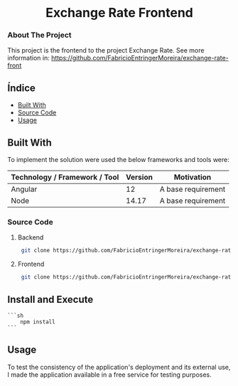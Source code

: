 <br />
<p align="center">
<h1 align="center">Exchange Rate Frontend</h1>



<!-- ABOUT THE PROJECT -->
### About The Project

This project is the frontend to the project Exchange Rate.
See more information in: https://github.com/FabricioEntringerMoreira/exchange-rate-front

## Índice

- [Built With](#built-with)
- [Source Code](#source-code)
- [Usage](#usage)
    

## Built With

To implement the solution were used the below frameworks and tools were:

| Technology / Framework / Tool | Version | Motivation |
| --- | --- | --- |
| Angular | 12 | A base requirement |
| Node | 14.17 | A base requirement |


### Source Code

1. Backend
   ```sh
    git clone https://github.com/FabricioEntringerMoreira/exchange-rate.git
   ```
2. Frontend
   ```sh
    git clone https://github.com/FabricioEntringerMoreira/exchange-rate-front.git
   ```


## Install and Execute

    ```sh
        npm install
    ```
    

## Usage

To test the consistency of the application's deployment and its external use, I made the application available in a free service for testing purposes.
